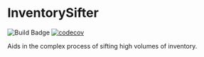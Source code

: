 # InventorySifter

![Build Badge](https://travis-ci.org/AnthonyWhitakerJr/InventorySifter.svg?branch=master) [![codecov](https://codecov.io/gh/AnthonyWhitakerJr/InventorySifter/branch/master/graph/badge.svg)](https://codecov.io/gh/AnthonyWhitakerJr/InventorySifter)

Aids in the complex process of sifting high volumes of inventory.
